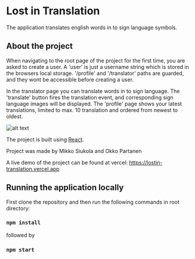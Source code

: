 # Lost in Translation
The application translates english words in to sign language symbols.

## About the project
When navigating to the root page of the project for the first time, you are asked to create a user.
A 'user' is just a username string which is stored in the browsers local storage. '/profile' and '/translator' paths are guarded,
and they wont be accessible before creating a user.

In the translator page you can translate words in to sign language. The 'translate' button fires the translation event, and corresponding sign language images will be displayed.
The 'profile' page shows your latest translations, limited to max. 10 translation and ordered from newest to oldest.

![alt text](https://i.imgur.com/XKkpyiJ.png)

The project is built using [React](https://reactjs.org).

Project was made by Mikko Siukola and Okko Partanen

A live demo of the project can be found at vercel:
https://lostin-translation.vercel.app

## Running the application locally
First clone the repository and then run the following commands in root directory:
### `npm install`
followed by
### `npm start`
